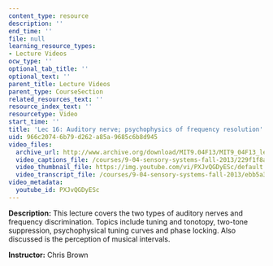 ```yaml
---
content_type: resource
description: ''
end_time: ''
file: null
learning_resource_types:
- Lecture Videos
ocw_type: ''
optional_tab_title: ''
optional_text: ''
parent_title: Lecture Videos
parent_type: CourseSection
related_resources_text: ''
resource_index_text: ''
resourcetype: Video
start_time: ''
title: 'Lec 16: Auditory nerve; psychophysics of frequency resolution'
uid: 966c2074-6b79-d262-a85a-9685c6b8d945
video_files:
  archive_url: http://www.archive.org/download/MIT9.04F13/MIT9_04F13_lec16_300k.mp4
  video_captions_file: /courses/9-04-sensory-systems-fall-2013/229f1f8a8c295c3eb4157435ebe1bbe7_PXJvQGDyESc.vtt
  video_thumbnail_file: https://img.youtube.com/vi/PXJvQGDyESc/default.jpg
  video_transcript_file: /courses/9-04-sensory-systems-fall-2013/ebb5a3baa77e2cc2c90649f78ead5736_PXJvQGDyESc.pdf
video_metadata:
  youtube_id: PXJvQGDyESc
---
```


**Description:** This lecture covers the two types of auditory nerves and frequency discrimination. Topics include tuning and tonotopy, two-tone suppression, psychophysical tuning curves and phase locking. Also discussed is the perception of musical intervals.

**Instructor:** Chris Brown




